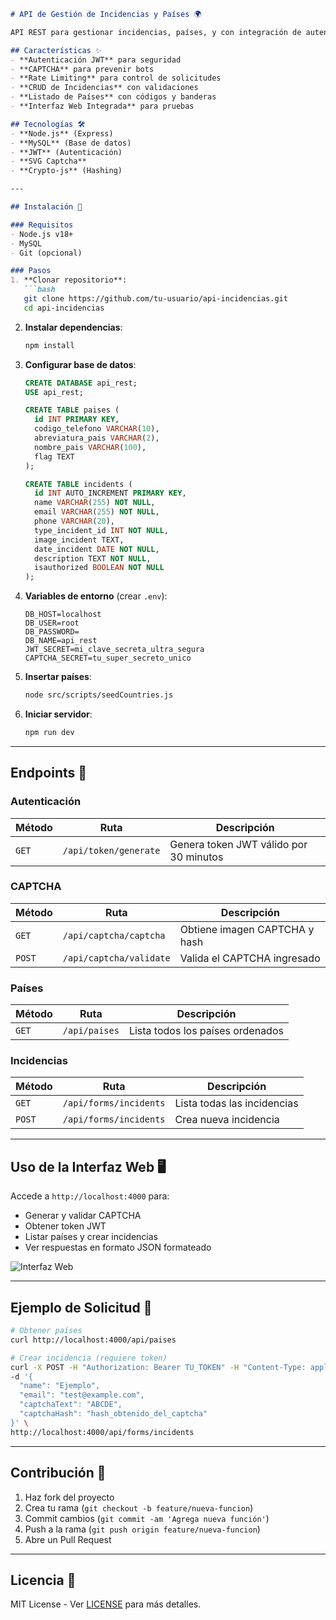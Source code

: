 ```markdown
# API de Gestión de Incidencias y Países 🌍

API REST para gestionar incidencias, países, y con integración de autenticación JWT y CAPTCHA. Incluye una interfaz web para probar endpoints.

## Características ✨
- **Autenticación JWT** para seguridad
- **CAPTCHA** para prevenir bots
- **Rate Limiting** para control de solicitudes
- **CRUD de Incidencias** con validaciones
- **Listado de Países** con códigos y banderas
- **Interfaz Web Integrada** para pruebas

## Tecnologías 🛠️
- **Node.js** (Express)
- **MySQL** (Base de datos)
- **JWT** (Autenticación)
- **SVG Captcha**
- **Crypto-js** (Hashing)

---

## Instalación 🚀

### Requisitos
- Node.js v18+
- MySQL
- Git (opcional)

### Pasos
1. **Clonar repositorio**:
   ```bash
   git clone https://github.com/tu-usuario/api-incidencias.git
   cd api-incidencias
   ```

2. **Instalar dependencias**:
   ```bash
   npm install
   ```

3. **Configurar base de datos**:
   ```sql
   CREATE DATABASE api_rest;
   USE api_rest;
   
   CREATE TABLE paises (
     id INT PRIMARY KEY,
     codigo_telefono VARCHAR(10),
     abreviatura_pais VARCHAR(2),
     nombre_pais VARCHAR(100),
     flag TEXT
   );
   
   CREATE TABLE incidents (
     id INT AUTO_INCREMENT PRIMARY KEY,
     name VARCHAR(255) NOT NULL,
     email VARCHAR(255) NOT NULL,
     phone VARCHAR(20),
     type_incident_id INT NOT NULL,
     image_incident TEXT,
     date_incident DATE NOT NULL,
     description TEXT NOT NULL,
     isauthorized BOOLEAN NOT NULL
   );
   ```

4. **Variables de entorno** (crear `.env`):
   ```env
   DB_HOST=localhost
   DB_USER=root
   DB_PASSWORD=
   DB_NAME=api_rest
   JWT_SECRET=mi_clave_secreta_ultra_segura
   CAPTCHA_SECRET=tu_super_secreto_unico
   ```

5. **Insertar países**:
   ```bash
   node src/scripts/seedCountries.js
   ```

6. **Iniciar servidor**:
   ```bash
   npm run dev
   ```

---

## Endpoints 🔌

### Autenticación
| Método | Ruta | Descripción |
|--------|------|-------------|
| `GET`  | `/api/token/generate` | Genera token JWT válido por 30 minutos |

### CAPTCHA
| Método | Ruta | Descripción |
|--------|------|-------------|
| `GET`  | `/api/captcha/captcha` | Obtiene imagen CAPTCHA y hash |
| `POST` | `/api/captcha/validate` | Valida el CAPTCHA ingresado |

### Países
| Método | Ruta | Descripción |
|--------|------|-------------|
| `GET`  | `/api/paises` | Lista todos los países ordenados |

### Incidencias
| Método | Ruta | Descripción |
|--------|------|-------------|
| `GET`  | `/api/forms/incidents` | Lista todas las incidencias |
| `POST` | `/api/forms/incidents` | Crea nueva incidencia |

---

## Uso de la Interfaz Web 🖥️
Accede a `http://localhost:4000` para:
- Generar y validar CAPTCHA
- Obtener token JWT
- Listar países y crear incidencias
- Ver respuestas en formato JSON formateado

![Interfaz Web](https://i.imgur.com/5X6zKQl.png)

---

## Ejemplo de Solicitud 📮
```bash
# Obtener países
curl http://localhost:4000/api/paises

# Crear incidencia (requiere token)
curl -X POST -H "Authorization: Bearer TU_TOKEN" -H "Content-Type: application/json" \
-d '{
  "name": "Ejemplo",
  "email": "test@example.com",
  "captchaText": "ABCDE",
  "captchaHash": "hash_obtenido_del_captcha"
}' \
http://localhost:4000/api/forms/incidents
```

---

## Contribución 🤝
1. Haz fork del proyecto
2. Crea tu rama (`git checkout -b feature/nueva-funcion`)
3. Commit cambios (`git commit -am 'Agrega nueva función'`)
4. Push a la rama (`git push origin feature/nueva-funcion`)
5. Abre un Pull Request

---

## Licencia 📄
MIT License - Ver [LICENSE](LICENSE) para más detalles.
```